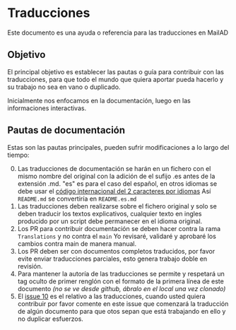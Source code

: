 <!-- Traducido originalmente por: @stdevPavelmc "Pavel Milanes" <pavelmc@gmail.com> -->
# Traducciones

Este documento es una ayuda o referencia para las traducciones en MailAD

## Objetivo

El principal objetivo es establecer las pautas o guía para contribuir con las traducciones, para que todo el mundo que quiera aportar pueda hacerlo y su trabajo no sea en vano o duplicado.

Inicialmente nos enfocamos en la documentación, luego en las informaciones interactivas.

## Pautas de documentación

Estas son las pautas principales, pueden sufrir modificaciones a lo largo del tiempo:

0. Las traducciones de documentación se harán en un fichero con el mismo nombre del original con la adición de el sufijo .es antes de la extensión .md. "es" es para el caso del español, en otros idiomas se debe usar el [código internacional del 2 caracteres por idiomas](https://es.wikipedia.org/wiki/ISO_639-1) Así `README.md` se convertiría en `README.es.md` 
0. Las traducciones deben realizarse sobre el fichero original y solo se deben traducir los textos explicativos, cualquier texto en ingles producido por un script debe permanecer en el idioma original.
0. Los PR para contribuir documentación se deben hacer contra la rama `Translations` y no contra el `main` Yo revisaré, validaré y aprobaré los cambios contra main de manera manual.
0. Los PR deben ser con documentos completos traducidos, por favor evite enviar traducciones parciales, esto genera trabajo doble en revisión.
0. Para mantener la autoría de las traducciones se permite y respetará un tag oculto de primer renglón con el formato de la primera línea de este documento _(no se ve desde github, ábralo en el local una vez clonado)_
0. El [issue 10](https://github.com/stdevPavelmc/mailad/issues/10) es el relativo a las traducciones, cuando usted quiera contribuir por favor comente en este issue que comenzará la traducción de algún documento para que otos sepan que está trabajando en ello y no duplicar esfuerzos.
